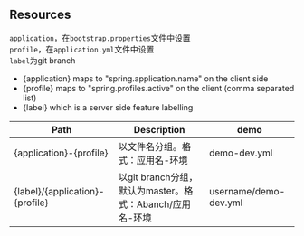## Resources

`application`，在`bootstrap.properties`文件中设置  
`profile`，在`application.yml`文件中设置  
`label`为git branch

* {application} maps to "spring.application.name" on the client side
* {profile} maps to "spring.profiles.active" on the client (comma separated list)  
* {label} which is a server side feature labelling  

| Path             | Description  | demo |
|------------------|--------------|--------------|
| {application}-{profile} |    以文件名分组。格式：应用名-环境     | demo-dev.yml |
| {label}/{application}-{profile} | 以git branch分组，默认为master。格式：Abanch/应用名-环境 | username/demo-dev.yml |